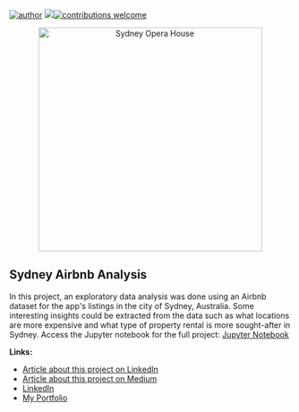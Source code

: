 [![author](https://img.shields.io/badge/author-thiago--amaral-blue)](https://www.linkedin.com/in/thiago-amaral-a6621436/) [![](https://img.shields.io/badge/python-3.7+-blue.svg)](https://www.python.org/downloads/release/python-365/)[![contributions welcome](https://img.shields.io/badge/contributions-welcome-brightgreen.svg?style=flat)](https://github.com/thiago-amaral/data_science_portfolio/issues)

<p align="center">
  <img src="https://cdn.pixabay.com/photo/2020/10/03/16/14/sydney-opera-house-5623887_1280.png" alt="Sydney Opera House"height=400px >
</p>

## Sydney Airbnb Analysis

In this project, an exploratory data analysis was done using an Airbnb dataset for the app's listings in the city of Sydney, Australia. Some interesting insights could be extracted from the data such as what locations are more expensive and what type of property rental is more sought-after in Sydney. Access the Jupyter notebook for the full project: [Jupyter Notebook](https://github.com/thiago-amaral/airbnb-analysis-sydney/blob/main/airbnb-analysis-sydney.ipynb)

**Links:**
* [Article about this project on LinkedIn](https://www.linkedin.com/pulse/power-data-science-thiago-amaral)
* [Article about this project on Medium](https://medium.com/binary-coffee/analysing-data-from-airbnb-listings-in-sydney-388dce0dc4b3)
* [LinkedIn](https://www.linkedin.com/in/thiago-amaral-a6621436/)
* [My Portfolio](https://github.com/thiago-amaral/data_science_portfolio)
